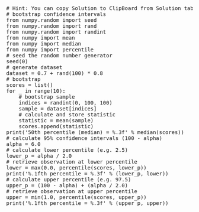 <pre class="file" data-target="clipboard">
# Hint: You can copy Solution to ClipBoard from Solution tab in Step 5
# bootstrap confidence intervals
from numpy.random import seed
from numpy.random import rand
from numpy.random import randint
from numpy import mean
from numpy import median
from numpy import percentile
# seed the random number generator
seed(0)
# generate dataset
dataset = 0.7 + rand(100) * 0.8
# bootstrap
scores = list()
for _ in range(10):
	# bootstrap sample
	indices = randint(0, 100, 100)
	sample = dataset[indices]
	# calculate and store statistic
	statistic = mean(sample)
	scores.append(statistic)
print('50th percentile (median) = %.3f' % median(scores))
# calculate 95% confidence intervals (100 - alpha)
alpha = 6.0
# calculate lower percentile (e.g. 2.5)
lower_p = alpha / 2.0
# retrieve observation at lower percentile
lower = max(0.0, percentile(scores, lower_p))
print('%.1fth percentile = %.3f' % (lower_p, lower))
# calculate upper percentile (e.g. 97.5)
upper_p = (100 - alpha) + (alpha / 2.0)
# retrieve observation at upper percentile
upper = min(1.0, percentile(scores, upper_p))
print('%.1fth percentile = %.3f' % (upper_p, upper))
</pre>


